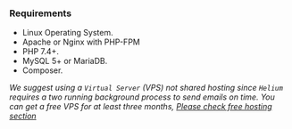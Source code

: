 ### Requirements

- Linux Operating System.
- Apache or Nginx with PHP-FPM
- PHP 7.4+.
- MySQL 5+ or MariaDB.
- Composer.

*We suggest using a `Virtual Server` (VPS) not shared hosting since `Helium` requires a two running background process to send emails on time. You can get a free VPS for at least three months, [Please check free hosting section](Hosting.html)*
